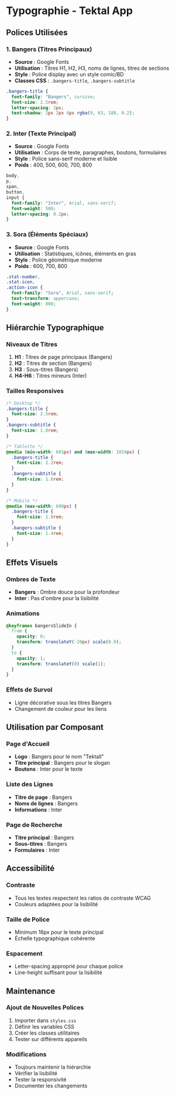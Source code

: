 # Typographie - Tektal App

## Polices Utilisées

### 1. Bangers (Titres Principaux)

- **Source** : Google Fonts
- **Utilisation** : Titres H1, H2, H3, noms de lignes, titres de sections
- **Style** : Police display avec un style comic/BD
- **Classes CSS** : `.bangers-title`, `.bangers-subtitle`

```css
.bangers-title {
  font-family: "Bangers", cursive;
  font-size: 2.5rem;
  letter-spacing: 2px;
  text-shadow: 2px 2px 4px rgba(9, 63, 180, 0.2);
}
```

### 2. Inter (Texte Principal)

- **Source** : Google Fonts
- **Utilisation** : Corps de texte, paragraphes, boutons, formulaires
- **Style** : Police sans-serif moderne et lisible
- **Poids** : 400, 500, 600, 700, 800

```css
body,
p,
span,
button,
input {
  font-family: "Inter", Arial, sans-serif;
  font-weight: 500;
  letter-spacing: 0.2px;
}
```

### 3. Sora (Éléments Spéciaux)

- **Source** : Google Fonts
- **Utilisation** : Statistiques, icônes, éléments en gras
- **Style** : Police géométrique moderne
- **Poids** : 600, 700, 800

```css
.stat-number,
.stat-icon,
.action-icon {
  font-family: "Sora", Arial, sans-serif;
  text-transform: uppercase;
  font-weight: 800;
}
```

## Hiérarchie Typographique

### Niveaux de Titres

1. **H1** : Titres de page principaux (Bangers)
2. **H2** : Titres de section (Bangers)
3. **H3** : Sous-titres (Bangers)
4. **H4-H6** : Titres mineurs (Inter)

### Tailles Responsives

```css
/* Desktop */
.bangers-title {
  font-size: 2.5rem;
}
.bangers-subtitle {
  font-size: 1.8rem;
}

/* Tablette */
@media (min-width: 601px) and (max-width: 1024px) {
  .bangers-title {
    font-size: 2.2rem;
  }
  .bangers-subtitle {
    font-size: 1.6rem;
  }
}

/* Mobile */
@media (max-width: 600px) {
  .bangers-title {
    font-size: 1.8rem;
  }
  .bangers-subtitle {
    font-size: 1.4rem;
  }
}
```

## Effets Visuels

### Ombres de Texte

- **Bangers** : Ombre douce pour la profondeur
- **Inter** : Pas d'ombre pour la lisibilité

### Animations

```css
@keyframes bangersSlideIn {
  from {
    opacity: 0;
    transform: translateY(-20px) scale(0.9);
  }
  to {
    opacity: 1;
    transform: translateY(0) scale(1);
  }
}
```

### Effets de Survol

- Ligne décorative sous les titres Bangers
- Changement de couleur pour les liens

## Utilisation par Composant

### Page d'Accueil

- **Logo** : Bangers pour le nom "Tektall"
- **Titre principal** : Bangers pour le slogan
- **Boutons** : Inter pour le texte

### Liste des Lignes

- **Titre de page** : Bangers
- **Noms de lignes** : Bangers
- **Informations** : Inter

### Page de Recherche

- **Titre principal** : Bangers
- **Sous-titres** : Bangers
- **Formulaires** : Inter

## Accessibilité

### Contraste

- Tous les textes respectent les ratios de contraste WCAG
- Couleurs adaptées pour la lisibilité

### Taille de Police

- Minimum 16px pour le texte principal
- Échelle typographique cohérente

### Espacement

- Letter-spacing approprié pour chaque police
- Line-height suffisant pour la lisibilité

## Maintenance

### Ajout de Nouvelles Polices

1. Importer dans `styles.css`
2. Définir les variables CSS
3. Créer les classes utilitaires
4. Tester sur différents appareils

### Modifications

- Toujours maintenir la hiérarchie
- Vérifier la lisibilité
- Tester la responsivité
- Documenter les changements
